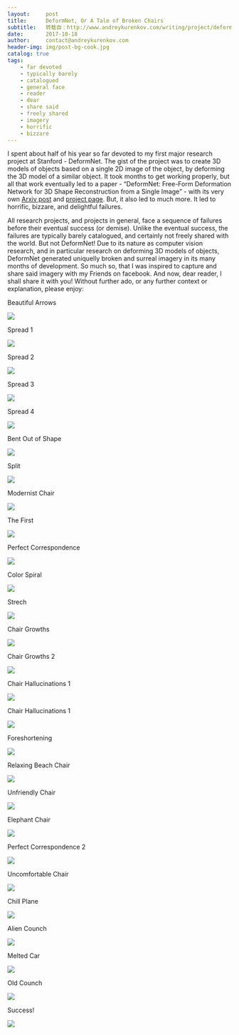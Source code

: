 ```yaml
---
layout:     post
title:      DeformNet, Or A Tale of Broken Chairs
subtitle:   转载自：http://www.andreykurenkov.com/writing/project/deformnet-or-a-tale-broken-chairs/
date:       2017-10-18
author:     contact@andreykurenkov.com
header-img: img/post-bg-cook.jpg
catalog: true
tags:
    - far devoted
    - typically barely
    - catalogued
    - general face
    - reader
    - dear
    - share said
    - freely shared
    - imagery
    - horrific
    - bizzare
---
```


I spent about half of his year so far devoted to my first major research project at Stanford - DeformNet. The gist of the project was to create 3D models of objects based on a single 2D image of the object, by deforming the 3D model of a similar object. It took months to get working properly, but all that work eventually led to a paper - “DeformNet: Free-Form Deformation Network for 3D Shape Reconstruction from a Single Image” - with its very own [Arxiv post](https://arxiv.org/abs/1708.04672) and [project page](https://deformnet-site.github.io/DeformNet-website). But, it also led to much more. It led to horrific, bizzare, and delightful failures.

All research projects, and projects in general, face a sequence of failures before their eventual success (or demise). Unlike the eventual success, the failures are typically barely catalogued, and certainly not freely shared with the world. But not DeformNet! Due to its nature as computer vision research, and in particular research on deforming 3D models of objects, DeformNet generated uniquelly broken and surreal imagery in its many months of development. So much so, that I was inspired to capture and share said imagery with my Friends on facebook. And now, dear reader, I shall share it with you! Without further ado, or any further context or explanation, please enjoy:

Beautiful Arrows

[![](http://www.andreykurenkov.com/writing/images/2017-10-15-deformnet-or-a-tale-broken-chairs/16797445_1438988406114168_9212772470262986498_o.jpg)
](http://www.andreykurenkov.com/writing/images/2016-4-15-a-brief-history-of-game-ai/16797445_1438988406114168_9212772470262986498_o.jpg)

Spread 1

[![](http://www.andreykurenkov.com/writing/images/2017-10-15-deformnet-or-a-tale-broken-chairs/16807616_1442442285768780_7897771771545166109_n.jpg)
](http://www.andreykurenkov.com/writing/images/2016-4-15-a-brief-history-of-game-ai/16807616_1442442285768780_7897771771545166109_n.jpg)

Spread 2

[![](http://www.andreykurenkov.com/writing/images/2017-10-15-deformnet-or-a-tale-broken-chairs/16830718_1442442282435447_7909518336960080635_n.jpg)
](http://www.andreykurenkov.com/writing/images/2016-4-15-a-brief-history-of-game-ai/16830718_1442442282435447_7909518336960080635_n.jpg)

Spread 3

[![](http://www.andreykurenkov.com/writing/images/2017-10-15-deformnet-or-a-tale-broken-chairs/16831179_1442442279102114_4063186804650971445_n.jpg)
](http://www.andreykurenkov.com/writing/images/16831179_1442442279102114_4063186804650971445_n.jpg)

Spread 4

[![](http://www.andreykurenkov.com/writing/images/2017-10-15-deformnet-or-a-tale-broken-chairs/16832243_1442442312435444_2730660855479305093_n.jpg)
](http://www.andreykurenkov.com/writing/images/16832243_1442442312435444_2730660855479305093_n.jpg)

Bent Out of Shape

[![](http://www.andreykurenkov.com/writing/images/2017-10-15-deformnet-or-a-tale-broken-chairs/16716040_1442443249102017_6471384390721714604_o.jpg)
](http://www.andreykurenkov.com/writing/images/2016-4-15-a-brief-history-of-game-ai/16716040_1442443249102017_6471384390721714604_o.jpg)

Split

[![](http://www.andreykurenkov.com/writing/images/2017-10-15-deformnet-or-a-tale-broken-chairs/16864203_1447351921944483_8878398950718576730_n.jpg)
](http://www.andreykurenkov.com/writing/images/16864203_1447351921944483_8878398950718576730_n.jpg)

Modernist Chair

[![](http://www.andreykurenkov.com/writing/images/2017-10-15-deformnet-or-a-tale-broken-chairs/16806900_1452334068112935_5140427923114788905_n.jpg)
](http://www.andreykurenkov.com/writing/images/16806900_1452334068112935_5140427923114788905_n.jpg)

The First

[![](http://www.andreykurenkov.com/writing/images/2017-10-15-deformnet-or-a-tale-broken-chairs/17021757_1455820011097674_3621251967274797044_n.jpg)
](http://www.andreykurenkov.com/writing/images/17021757_1455820011097674_3621251967274797044_n.jpg)

Perfect Correspondence

[![](http://www.andreykurenkov.com/writing/images/2017-10-15-deformnet-or-a-tale-broken-chairs/17202800_1459767327369609_4492442434375103005_n.jpg)
](http://www.andreykurenkov.com/writing/images/17202800_1459767327369609_4492442434375103005_n.jpg)

Color Spiral

[![](http://www.andreykurenkov.com/writing/images/2017-10-15-deformnet-or-a-tale-broken-chairs/16939623_1459767330702942_4073595802082156353_n.jpg)
](http://www.andreykurenkov.com/writing/images/16939623_1459767330702942_4073595802082156353_n.jpg)

Strech

[![](http://www.andreykurenkov.com/writing/images/2017-10-15-deformnet-or-a-tale-broken-chairs/17309979_1467615326584809_4257681561614777357_o.jpg)
](http://www.andreykurenkov.com/writing/images/17309979_1467615326584809_4257681561614777357_o.jpg)

Chair Growths

[![](http://www.andreykurenkov.com/writing/images/2017-10-15-deformnet-or-a-tale-broken-chairs/17621968_1483241391688869_9139772162230816003_o.jpg)
](http://www.andreykurenkov.com/writing/images/17621968_1483241391688869_9139772162230816003_o.jpg)

Chair Growths 2

[![](http://www.andreykurenkov.com/writing/images/2017-10-15-deformnet-or-a-tale-broken-chairs/17622114_1483241395022202_135454706992583524_o.jpg)
](http://www.andreykurenkov.com/writing/images/17622114_1483241395022202_135454706992583524_o.jpg)

Chair Hallucinations 1

[![](http://www.andreykurenkov.com/writing/images/2017-10-15-deformnet-or-a-tale-broken-chairs/17435863_1483241398355535_2328838522499450722_o.jpg)
](http://www.andreykurenkov.com/writing/images/17435863_1483241398355535_2328838522499450722_o.jpg)

Chair Hallucinations 1

[![](http://www.andreykurenkov.com/writing/images/2017-10-15-deformnet-or-a-tale-broken-chairs/17621744_1483241425022199_7862745114641406764_o.jpg)
](http://www.andreykurenkov.com/writing/images/17621744_1483241425022199_7862745114641406764_o.jpg)

Foreshortening

[![](http://www.andreykurenkov.com/writing/images/2017-10-15-deformnet-or-a-tale-broken-chairs/18058151_1518098891536452_6182864029848832977_n.jpg)
](http://www.andreykurenkov.com/writing/images/18058151_1518098891536452_6182864029848832977_n.jpg)

Relaxing Beach Chair

[![](http://www.andreykurenkov.com/writing/images/2017-10-15-deformnet-or-a-tale-broken-chairs/17992160_1518098894869785_3643613128276992654_n.jpg)
](http://www.andreykurenkov.com/writing/images/17992160_1518098894869785_3643613128276992654_n.jpg)

Unfriendly Chair

[![](http://www.andreykurenkov.com/writing/images/2017-10-15-deformnet-or-a-tale-broken-chairs/18118890_1518098898203118_7556374425933627554_n.jpg)
](http://www.andreykurenkov.com/writing/images/18118890_1518098898203118_7556374425933627554_n.jpg)

Elephant Chair

![](http://www.andreykurenkov.com/writing/images/2017-10-15-deformnet-or-a-tale-broken-chairs/17992348_1518098921536449_8297748936321495132_n.jpg)


Perfect Correspondence 2

[![](http://www.andreykurenkov.com/writing/images/2017-10-15-deformnet-or-a-tale-broken-chairs/18194139_1521245274555147_6387873167953340635_n.jpg)
](http://www.andreykurenkov.com/writing/images/18194139_1521245274555147_6387873167953340635_n.jpg)

Uncomfortable Chair

[![](http://www.andreykurenkov.com/writing/images/2017-10-15-deformnet-or-a-tale-broken-chairs/18423960_1536082143071460_5562000232042538980_n.jpg)
](http://www.andreykurenkov.com/writing/images/18423960_1536082143071460_5562000232042538980_n.jpg)

Chill Plane

[![](http://www.andreykurenkov.com/writing/images/2017-10-15-deformnet-or-a-tale-broken-chairs/18519900_1542003065812701_69998419652910827_n.jpg)
](http://www.andreykurenkov.com/writing/images/18519900_1542003065812701_69998419652910827_n.jpg)

Alien Counch

[![](http://www.andreykurenkov.com/writing/images/2017-10-15-deformnet-or-a-tale-broken-chairs/18486356_1542003069146034_8832229143760253451_n.jpg)
](http://www.andreykurenkov.com/writing/images/18486356_1542003069146034_8832229143760253451_n.jpg)

Melted Car

[![](http://www.andreykurenkov.com/writing/images/2017-10-15-deformnet-or-a-tale-broken-chairs/18527562_1542003072479367_757465147288662663_n.jpg)
](http://www.andreykurenkov.com/writing/images/18527562_1542003072479367_757465147288662663_n.jpg)

Old Counch

![](http://www.andreykurenkov.com/writing/images/2017-10-15-deformnet-or-a-tale-broken-chairs/18581869_1542003169146024_415512911450005262_n.jpg)


Success!

![](http://www.andreykurenkov.com/writing/images/2017-10-15-deformnet-or-a-tale-broken-chairs/18556281_1542003282479346_5657773445370981127_n.jpg)

